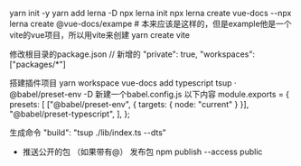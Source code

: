 yarn init -y
yarn add lerna -D
npx lerna init
npx lerna create vue-docs
--npx lerna create @vue-docs/exampe # 本来应该是这样的，但是example他是一个vite的vue项目，所以用vite来创建
yarn create vite

修改根目录的package.json
// 新增的
"private": true,
"workspaces": ["packages/*"]


搭建插件项目
yarn workspace vue-docs add typescript tsup · @babel/preset-env -D
新建一个babel.config.js  以下内容
module.exports = {
  presets: [
    ["@babel/preset-env", { targets: { node: "current" } }],
    "@babel/preset-typescript",
  ],
};

生成命令 "build": "tsup ./lib/index.ts --dts"


* 推送公开的包 （如果带有@） 发布包
npm publish --access public